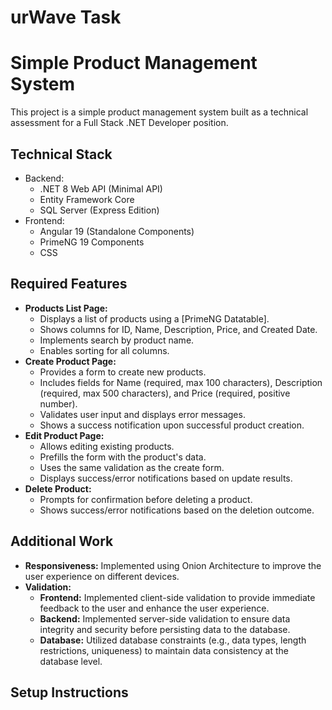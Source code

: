 # urWave Task
# Simple Product Management System

This project is a simple product management system built as a technical assessment for a Full Stack .NET Developer position.

## Technical Stack

* Backend:
    * .NET 8 Web API (Minimal API)
    * Entity Framework Core
    * SQL Server (Express Edition)
* Frontend:
    * Angular 19 (Standalone Components)
    * PrimeNG 19 Components 
    * CSS

## Required Features

* **Products List Page:**
    * Displays a list of products using a [PrimeNG Datatable].
    * Shows columns for ID, Name, Description, Price, and Created Date.
    * Implements search by product name.
    * Enables sorting for all columns.
* **Create Product Page:**
    * Provides a form to create new products.
    * Includes fields for Name (required, max 100 characters), Description (required, max 500 characters), and Price (required, positive number).
    * Validates user input and displays error messages.
    * Shows a success notification upon successful product creation.
* **Edit Product Page:**
    * Allows editing existing products.
    * Prefills the form with the product's data.
    * Uses the same validation as the create form.
    * Displays success/error notifications based on update results.
* **Delete Product:**
    * Prompts for confirmation before deleting a product.
    * Shows success/error notifications based on the deletion outcome.

## Additional Work

* **Responsiveness:** Implemented using Onion Architecture to improve the user experience on different devices.
* **Validation:** 
    * **Frontend:** Implemented client-side validation to provide immediate feedback to the user and enhance the user experience.
    * **Backend:** Implemented server-side validation to ensure data integrity and security before persisting data to the database.
    * **Database:** Utilized database constraints (e.g., data types, length restrictions, uniqueness) to maintain data consistency at the database level.

## Setup Instructions
